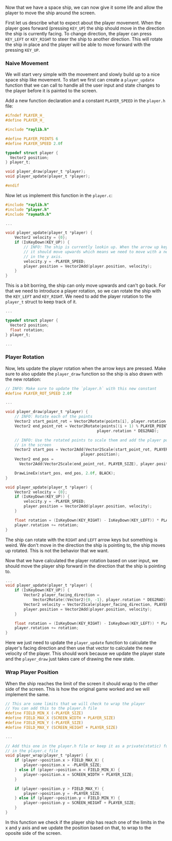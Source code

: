 Now that we have a space ship, we can now give it some life and allow the player
to move the ship around the screen.

First let us describe what to expect about the player movement.
When the player goes forward (pressing `KEY_UP`) the ship should move in the direction
the ship is currently facing. To change direction, the player can press `KEY_LEFT` or `KEY_RIGHT`
to steer the ship to another direction. This will rotate the ship in place and the player
will be able to move forward with the pressing `KEY_UP`.

### Naive Movement

We will start very simple with the movement and slowly build up to a nice space ship like
movement. To start we first can create a `player_update` function that we can call to handle
all the user input and state changes to the player before it is painted to the screen.

Add a new function declaration and a constant `PLAYER_SPEED` in the `player.h` file:

```c
#ifndef PLAYER_H_
#define PLAYER_H_

#include "raylib.h"

#define PLAYER_POINTS 6
#define PLAYER_SPEED 2.0f

typedef struct player {
  Vector2 position;
} player_t;

void player_draw(player_t *player);
void player_update(player_t *player);

#endif
```

Now let us implement this function in the `player.c`:

```c
#include "raylib.h"
#include "player.h"
#include "raymath.h"

...

void player_update(player_t *player) {
    Vector2 velocity = {0};
    if (IsKeyDown(KEY_UP)) {
        // INFO: The ship is currently lookin up. When the arrow up key is pressed
        // it should move upwards which means we need to move with a negative velocity
        // in the y axis.
        velocity.y = -PLAYER_SPEED;
        player.position = Vector2Add(player.position, velocity);
    }
}
```

This is a bit borring, the ship can only move upwards and can't go back. For that we need
to introduce a player rotation, so we can rotate the ship with the `KEY_LEFT` and `KEY_RIGHT`.
We need to add the player rotation to the `player_t` struct to keep track of it.

```c
...

typedef struct player {
  Vector2 position;
  float rotation;
} player_t;

...
```

### Player Rotation

Now, lets update the player rotation when the arrow keys are pressed. Make sure to also
update the `player_draw` function so the ship is also drawn with the new rotation:

```c
// INFO: Make sure to update the `player.h` with this new constant
#define PLAYER_ROT_SPEED 2.0f

...

void player_draw(player_t *player) {
    // INFO: Rotate each of the points
    Vector2 start_point_rot = Vector2Rotate(points[i], player.rotation * DEG2RAD);
    Vector2 end_point_rot = Vector2Rotate(points[(i + 1) % PLAYER_POINTS],
                                        player.rotation * DEG2RAD);

    // INFO: Use the rotated points to scale them and add the player position
    // in the screen
    Vector2 start_pos = Vector2Add(Vector2Scale(start_point_rot, PLAYER_SIZE),
                                 player.position);
    Vector2 end_pos =
      Vector2Add(Vector2Scale(end_point_rot, PLAYER_SIZE), player.position);

    DrawLineEx(start_pos, end_pos, 2.0f, BLACK);
}

void player_update(player_t *player) {
    Vector2 velocity = {0};
    if (IsKeyDown(KEY_UP)) {
        velocity.y = -PLAYER_SPEED;
        player.position = Vector2Add(player.position, velocity);
    }

    float rotation = (IsKeyDown(KEY_RIGHT) - IsKeyDown(KEY_LEFT)) * PLAYER_ROT_SPEED;
    player.rotation += rotation;
}
```

The ship can rotate with the `RIGHT` and `LEFT` arrow keys but something is weird. We don't
move in the direction the ship is pointing to, the ship moves up rotated. This is
not the behavior that we want.

Now that we have calculated the player rotation based on user input, we should move
the player ship forward in the direction that the ship is pointing to.

```c
...
void player_update(player_t *player) {
    if (IsKeyDown(KEY_UP)) {
        Vector2 player_facing_direction =
            Vector2Rotate((Vector2){0, -1}, player.rotation * DEG2RAD);
        Vector2 velocity = Vector2Scale(player_facing_direction, PLAYER_SPEED);
        player.position = Vector2Add(player.position, velocity);
    }

    float rotation = (IsKeyDown(KEY_RIGHT) - IsKeyDown(KEY_LEFT)) * PLAYER_ROT_SPEED;
    player.rotation += rotation;
}
```

Here we just need to update the `player_update` function to calculate the player's facing direction and then use that vector to calculate the new velocity of the player.
This should work because we update the player state and the `player_draw` just takes care of drawing the new state.

### Wrap Player Position

When the ship reaches the limit of the screen it should wrap to the other side of the screen. This is how the original game worked and we will implement the same.

```c
// This are some limits that we will check to wrap the player
// You can add this to the player.h file
#define FIELD_MIN_X (-PLAYER_SIZE)
#define FIELD_MAX_X (SCREEN_WIDTH + PLAYER_SIZE)
#define FIELD_MIN_Y (-PLAYER_SIZE)
#define FIELD_MAX_Y (SCREEN_HEIGHT + PLAYER_SIZE)

...

// Add this one in the player.h file or keep it as a private(static) function
// in the player.c file
void player_wrap(player_t *player) {
    if (player->position.x > FIELD_MAX_X) {
        player->position.x = -PLAYER_SIZE;
    } else if (player->position.x < FIELD_MIN_X) {
        player->position.x = SCREEN_WIDTH + PLAYER_SIZE;
    }

    if (player->position.y > FIELD_MAX_Y) {
        player->position.y = -PLAYER_SIZE;
    } else if (player->position.y < FIELD_MIN_Y) {
        player->position.y = SCREEN_HEIGHT + PLAYER_SIZE;
    }
}
```

In this function we check if the player ship has reach one of the limits in the 
x and y axis and we update the position based on that, to wrap to the oposite side
of the screen.
